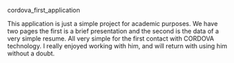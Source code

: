 cordova_first_application

  This application is just a simple project for academic purposes.
  We have two pages the first is a brief presentation and the second is the data of a very simple resume.
  All very simple for the first contact with CORDOVA technology.
  I really enjoyed working with him, and will return with using him without a doubt.
